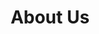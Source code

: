 ---
layout: about
permalink: /en/about/
CMSeditable: false
description: Summit Advisors, led by finance and advisory experts, is your strategic
  partner in relocation and business consulting, ensuring efficient and personalized
  transitions to Andorra.
ref: nosotros
smallImage: true
title: About Us
language: en
---